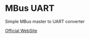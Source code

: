 MBus UART
=========

Simple MBus master to UART converter

[Official WebSite](https://taaralabs.eu/mu1)
